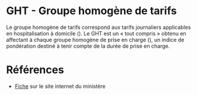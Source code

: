 # GHT - Groupe homogène de tarifs
<!-- SPDX-License-Identifier: MPL-2.0 -->

Le groupe homogène de tarifs correspond aux tarifs journaliers applicables en hospitalisation à domicile (<PreviewPage text="HAD" link="HAD.html" />). 
Le GHT est un « tout compris » obtenu en affectant à chaque groupe homogène de prise en charge (<PreviewPage text="GHPC" link="GHPC.html" />), un indice de pondération destiné à tenir compte de la durée de prise en charge.

# Références

- [Fiche](https://solidarites-sante.gouv.fr/professionnels/gerer-un-etablissement-de-sante-medico-social/financement/financement-des-etablissements-de-sante-10795/financement-des-etablissements-de-sante-glossaire/article/groupe-homogene-de-tarifs-ght) sur le site internet du ministère
